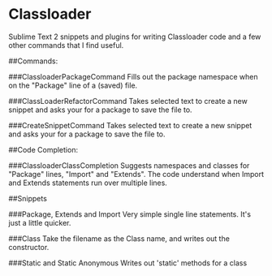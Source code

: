 Classloader
===========

Sublime Text 2 snippets and plugins for writing Classloader code and a few other commands that I find useful.

##Commands:

###ClassloaderPackageCommand
Fills out the package namespace when on the "Package" line of a (saved) file.

###ClassLoaderRefactorCommand 
Takes selected text to create a new snippet and asks your for a package to save the file to.

###CreateSnippetCommand 
Takes selected text to create a new snippet and asks your for a package to save the file to.

##Code Completion:

###ClassloaderClassCompletion 
Suggests namespaces and classes for "Package" lines, "Import" and "Extends". The code understand when Import and Extends statements run over multiple lines.

##Snippets

###Package, Extends and Import
Very simple single line statements. It's just a little quicker.

###Class
Take the filename as the Class name, and writes out the constructor.

###Static and Static Anonymous
Writes out 'static' methods for a class
